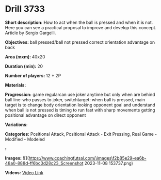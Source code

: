 # Drill 3733

**Short description:**
How to act when the ball is pressed and when it is not. Here you can see a practical proposal to improve and develop this concept. Article by Sergio Gargelli.

**Objectives:**
ball pressed/ball not pressed
correct orientation
advantage on back

**Area (mxm):**
40x20

**Duration (min):**
20

**Number of players:**
12 + 2P

**Materials:**


**Progression:**
game regularcan use joker anytime but only when are behind ball line-who passes to joker, switchtarget: when ball is pressed, main target is to change body orientation looking opponent goal and understand when ball is not pressed is timing to run fast with sharp movements getting positional advantage on direct opponent

**Variations:**


**Categories:**
Positional Attack, Positional Attack - Exit Pressing, Real Game - Modified - Modeled

**:**


**Images:**
![](https://www.coachingfutsal.com/\images\f2b85e29-ea6b-48a0-888d-ff6bc3d28c23_Screenshot 2023-11-08 153737.png)

**Videos:**
[Video Link](https://www.youtube.com/embed/qmsX8USyHeo)

